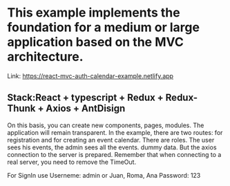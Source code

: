 # This example implements the foundation for a medium or large application based on the MVC architecture.
Link: https://react-mvc-auth-calendar-example.netlify.app

## Stack:React + typescript + Redux + Redux-Thunk + Axios + AntDisign 
On this basis, you can create new components, pages, modules.
The application will remain transparent. In the example, there are two routes: for registration and for creating an event calendar.
There are roles. The user sees his events, the admin sees all the events. 
dummy data. But the axios connection to the server is prepared. Remember that when connecting to a real server, you need to remove the TimeOut.

For SignIn use 
Userneme: admin or Juan, Roma, Ana
Password: 123
